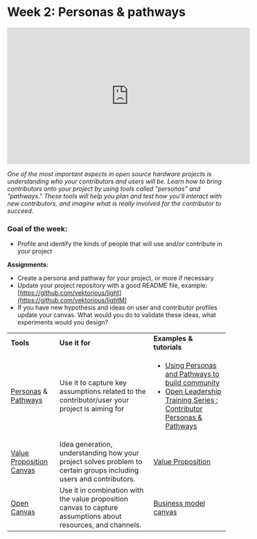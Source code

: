 # **Week 2: Personas & pathways**

<iframe width="560" height="315" src="https://www.youtube.com/embed/zGBmu3rCcdQ" frameborder="0" allow="accelerometer; autoplay; encrypted-media; gyroscope; picture-in-picture" allowfullscreen></iframe>


_One of the most important aspects in open source hardware projects is understanding who your contributors and users will be. Learn how to bring contributors onto your project by using tools called "personas" and "pathways." These tools will help you plan and test how you'll interact with new contributors, and imagine what is really involved for the contributor to succeed._

### Goal of the week:
- Profile and identify the kinds of people that will use and/or contribute in your project

**Assignments:**



*   Create a persona and pathway for your project, or more if necessary
*   Update your project repository with a good README file, example: [https://github.com/vektorious/light](https://github.com/vektorious/lightM)
*   If you have new hypothesis and ideas on user and contributor profiles update your canvas. What would you do to validate these ideas, what experiments would you design?



<table>
  <tr>
   <td>
<strong>Tools</strong>
   </td>
   <td><strong>Use it for</strong>
   </td>
   <td><strong>Examples & tutorials</strong>
   </td>
  </tr>
  <tr>
   <td>
   <a href="https://www.designabetterbusiness.tools/tools/persona-canvas">Personas</a> &  <a href="https://mozilla.github.io/open-leadership-training-series/articles/building-communities-of-contributors/understand-meaningful-participation-and-distributed-leadership/">Pathways</a>
   </td>
   <td> Use it to capture key assumptions related to the contributor/user your project is aiming for
   </td>
   <td>
    <ul>
    <li><a href="https://docs.google.com/presentation/d/1ZdOnzew5p6gJ1xhS-qlPXaaTi5-r5_Uhooy5BsXKebQ/present#slide=id.g1088c5b110_0_183">Using Personas and Pathways to build community </a></li>
    <li><a href="https://mozilla.github.io/open-leadership-training-series/articles/building-communities-of-contributors/bring-on-contributors-using-personas-and-pathways/">Open Leadership Training Series : Contributor Personas & Pathways</a></li>
    </ul>
   </td>
  </tr>
  <tr>
   <td>
    <a href="https://libwww.freelibrary.org/assets/pdf/programs/bric/value-proposition-canvas.pdf">Value Proposition Canvas</a>
   </td>
   <td>Idea generation, understanding how your project solves problem to certain groups including users and contributors.
   </td>
   <td>
    <a href="https://www.youtube.com/watch?v=ReM1uqmVfP0&list=PLBh9h0LWoawqBJk47Is8XWqaPg8h3WK4S&index=7">Value Proposition</a>
   </td>
  </tr>
  <tr>
   <td>
    <a href="https://docs.google.com/presentation/d/1JbfKztGMmirUgWSAWv0SmdSkmwGqYVYxEIaTIZyg6B4/edit#slide=id.p">Open Canvas</a>
   </td>
   <td>Use it in combination with the value proposition canvas to capture assumptions about resources, and channels.
   </td>
   <td>
    <a href="https://www.youtube.com/watch?v=QoAOzMTLP5s">Business model canvas</a>
<!-- <a href="https://canvanizer.com/new/project-canvas">Project Canvas</a> -->
   </td>
  </tr>
</table>


